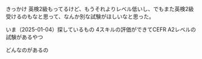 

きっかけ
英検2級もってるけど、もうそれよりレベル低いし、でもまた英検2級受けるのもなと思って、なんか別な試験がほしいなと思った。

いま（2025-01-04）探しているもの
4スキルの評価ができてCEFR A2レベルの試験があるやつ


どんなのがあるの
